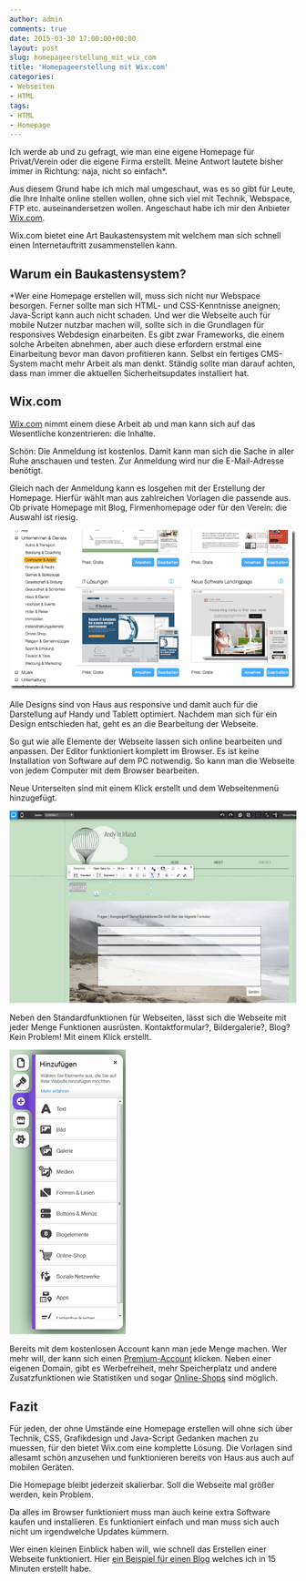 ```yaml
---
author: admin
comments: true
date: 2015-03-30 17:00:00+00:00
layout: post
slug: homepageerstellung_mit_wix_com
title: 'Homepageerstellung mit Wix.com'
categories:
- Webseiten
- HTML
tags:
- HTML
- Homepage
---
```


Ich werde ab und zu gefragt, wie man eine eigene Homepage für Privat/Verein oder die eigene Firma erstellt. Meine Antwort lautete bisher immer in Richtung: naja, nicht so einfach*.

Aus diesem Grund habe ich mich mal umgeschaut, was es so gibt für Leute, die Ihre Inhalte online stellen wollen, ohne sich viel mit Technik, Webspace, FTP etc. auseinandersetzen wollen. Angeschaut habe ich mir den Anbieter [Wix.com](http://de.wix.com). 

Wix.com bietet eine Art Baukastensystem mit welchem man sich schnell einen Internetauftritt zusammenstellen kann.

## Warum ein Baukastensystem?

*Wer eine Homepage erstellen will, muss sich nicht nur Webspace besorgen. Ferner sollte man sich HTML- und CSS-Kenntnisse aneignen; Java-Script kann auch nicht schaden. Und wer die Webseite auch für mobile Nutzer nutzbar machen will, sollte sich in die Grundlagen für responsives Webdesign einarbeiten. Es gibt zwar Frameworks, die einem solche Arbeiten abnehmen, aber auch diese erfordern erstmal eine Einarbeitung bevor man davon profitieren kann. Selbst ein fertiges CMS-System macht mehr Arbeit als man denkt. Ständig sollte man darauf achten, dass man immer die aktuellen Sicherheitsupdates installiert hat.

## Wix.com

[Wix.com](http://de.wix.com) nimmt einem diese Arbeit ab und man kann sich auf das Wesentliche konzentrieren: die Inhalte.

Schön: Die Anmeldung ist kostenlos. Damit kann man sich die Sache in aller Ruhe anschauen und testen. Zur Anmeldung wird nur die E-Mail-Adresse benötigt. 

Gleich nach der Anmeldung kann es losgehen mit der Erstellung der Homepage. Hierfür wählt man aus zahlreichen Vorlagen die passende aus. Ob private Homepage mit Blog, Firmenhomepage oder für den Verein: die Auswahl ist riesig.

![](/assets/uploads/2015/3/wix2.png)

Alle Designs sind von Haus aus responsive und damit auch für die Darstellung auf Handy und Tablett optimiert. Nachdem man sich für ein Design entschieden hat, geht es an die Bearbeitung der Webseite. 

So gut wie alle Elemente der Webseite lassen sich online bearbeiten und anpassen. Der Editor funktioniert komplett im Browser. Es ist keine Installation von Software auf dem PC notwendig. So kann man die Webseite von jedem Computer mit dem Browser bearbeiten.

Neue Unterseiten sind mit einem Klick erstellt und dem Webseitenmenü hinzugefügt.

![](/assets/uploads/2015/3/wix3.png)

Neben den Standardfunktionen für Webseiten, lässt sich die Webseite mit jeder Menge Funktionen ausrüsten. Kontaktformular?, Bildergalerie?, Blog? Kein Problem! Mit einem Klick erstellt.

![](/assets/uploads/2015/3/wix4.png)

Bereits mit dem kostenlosen Account kann man jede Menge machen. Wer mehr will, der kann sich einen [Premium-Account](http://de.wix.com/upgrade/website) klicken. Neben einer eigenen Domain, gibt es Werbefreiheit, mehr Speicherplatz und andere Zusatzfunktionen wie Statistiken und sogar [Online-Shops](http://de.wix.com/ecommerce/website) sind möglich.

## Fazit

Für jeden, der ohne Umstände eine Homepage erstellen will ohne sich über Technik, CSS, Grafikdesign und Java-Script Gedanken machen zu muessen, für den bietet Wix.com eine komplette Lösung. Die Vorlagen sind allesamt schön anzusehen und funktionieren bereits von Haus aus auch auf mobilen Geräten. 

Die Homepage bleibt jederzeit skalierbar. Soll die Webseite mal größer werden, kein Problem. 

Da alles im Browser funktioniert muss man auch keine extra Software kaufen und installieren. Es funktioniert einfach und man muss sich auch nicht um irgendwelche Updates kümmern.

Wer einen kleinen Einblick haben will, wie schnell das Erstellen einer Webseite funktioniert. Hier [ein Beispiel für einen Blog](http://andydunkel.wix.com/irland) welches ich in 15 Minuten erstellt habe.